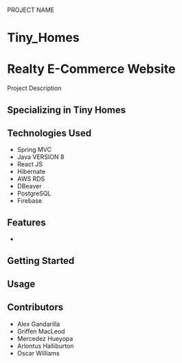 PROJECT NAME
# Tiny_Homes 
 # Realty E-Commerce Website
Project Description
  ## Specializing in Tiny Homes
## Technologies Used
  * Spring MVC
  * Java VERSION 8
  * React JS
  * Hibernate
  * AWS RDS
  * DBeaver
  * PostgreSQL
  * Firebase
## Features
  *
## Getting Started
## Usage
## Contributors
  * Alex Gandarilla
  * Griffen MacLeod
  * Mercedez Hueyopa
  * Arlontus Halliburton
  * Oscar Williams

